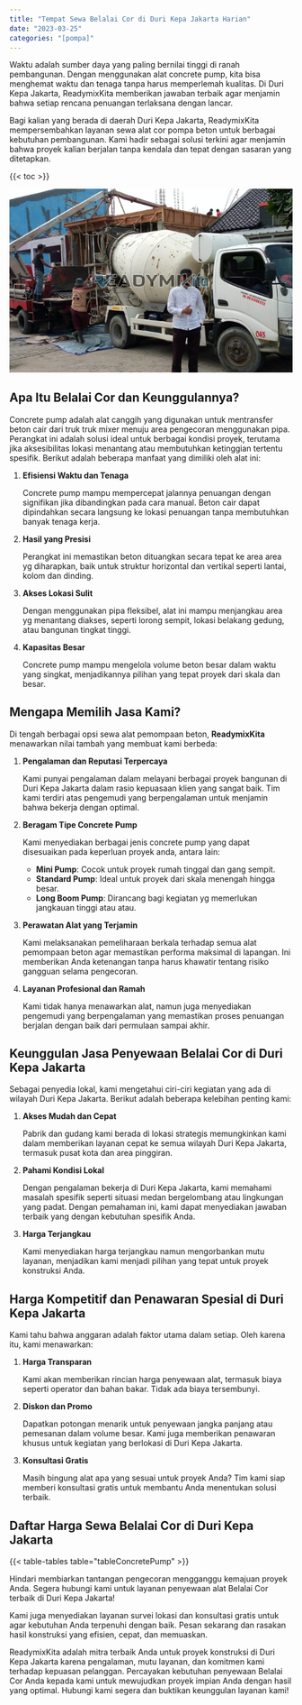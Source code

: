 ```yaml
---
title: "Tempat Sewa Belalai Cor di Duri Kepa Jakarta Harian"
date: "2023-03-25"
categories: "[pompa]"
---
```


Waktu adalah sumber daya yang paling bernilai tinggi di ranah pembangunan. Dengan menggunakan alat concrete pump, kita bisa menghemat waktu dan tenaga tanpa harus memperlemah kualitas. Di Duri Kepa Jakarta, ReadymixKita memberikan jawaban terbaik agar menjamin bahwa setiap rencana penuangan terlaksana dengan lancar.

Bagi kalian yang berada di daerah Duri Kepa Jakarta, ReadymixKita mempersembahkan layanan sewa alat cor pompa beton untuk berbagai kebutuhan pembangunan. Kami hadir sebagai solusi terkini agar menjamin bahwa proyek kalian berjalan tanpa kendala dan tepat dengan sasaran yang ditetapkan.

{{< toc >}}

![Tempat Sewa Belalai Cor di Duri Kepa Jakarta Harian](/images/pompa/sewa-pompa-22.jpg)

## Apa Itu Belalai Cor dan Keunggulannya?

Concrete pump adalah alat canggih yang digunakan untuk mentransfer beton cair dari truk truk mixer menuju area pengecoran menggunakan pipa. Perangkat ini adalah solusi ideal untuk berbagai kondisi proyek, terutama jika aksesibilitas lokasi menantang atau membutuhkan ketinggian tertentu spesifik. Berikut adalah beberapa manfaat yang dimiliki oleh alat ini:

1. **Efisiensi Waktu dan Tenaga**

   Concrete pump mampu mempercepat jalannya penuangan dengan signifikan jika dibandingkan pada cara manual. Beton cair dapat dipindahkan secara langsung ke lokasi penuangan tanpa membutuhkan banyak tenaga kerja.

2. **Hasil yang Presisi**

   Perangkat ini memastikan beton dituangkan secara tepat ke area area yg diharapkan, baik untuk struktur horizontal dan vertikal seperti lantai, kolom dan dinding.

3. **Akses Lokasi Sulit**

   Dengan menggunakan pipa fleksibel, alat ini mampu menjangkau area yg menantang diakses, seperti lorong sempit, lokasi belakang gedung, atau bangunan tingkat tinggi.

4. **Kapasitas Besar**

   Concrete pump mampu mengelola volume beton besar dalam waktu yang singkat, menjadikannya pilihan yang tepat proyek dari skala dan besar.

## Mengapa Memilih Jasa Kami?

Di tengah berbagai opsi sewa alat pemompaan beton, **ReadymixKita** menawarkan nilai tambah yang membuat kami berbeda:

1. **Pengalaman dan Reputasi Terpercaya**

   Kami punyai pengalaman dalam melayani berbagai proyek bangunan di Duri Kepa Jakarta dalam rasio kepuasaan klien yang sangat baik. Tim kami terdiri atas pengemudi yang berpengalaman untuk menjamin bahwa bekerja dengan optimal.

2. **Beragam Tipe Concrete Pump**

   Kami menyediakan berbagai jenis concrete pump yang dapat disesuaikan pada keperluan proyek anda, antara lain:
   - **Mini Pump**: Cocok untuk proyek rumah tinggal dan gang sempit.
   - **Standard Pump**: Ideal untuk proyek dari skala menengah hingga besar.
   - **Long Boom Pump**: Dirancang bagi kegiatan yg memerlukan jangkauan tinggi atau atau.

3. **Perawatan Alat yang Terjamin**

   Kami melaksanakan pemeliharaan berkala terhadap semua alat pemompaan beton agar memastikan performa maksimal di lapangan. Ini memberikan Anda ketenangan tanpa harus khawatir tentang risiko gangguan selama pengecoran.

4. **Layanan Profesional dan Ramah**

   Kami tidak hanya menawarkan alat, namun juga menyediakan pengemudi yang berpengalaman yang memastikan proses penuangan berjalan dengan baik dari permulaan sampai akhir.

## Keunggulan Jasa Penyewaan Belalai Cor di Duri Kepa Jakarta

Sebagai penyedia lokal, kami mengetahui ciri-ciri kegiatan yang ada di wilayah Duri Kepa Jakarta. Berikut adalah beberapa kelebihan penting kami:

1. **Akses Mudah dan Cepat**

   Pabrik dan gudang kami berada di lokasi strategis memungkinkan kami dalam memberikan layanan cepat ke semua wilayah Duri Kepa Jakarta, termasuk pusat kota dan area pinggiran.

2. **Pahami Kondisi Lokal**

   Dengan pengalaman bekerja di Duri Kepa Jakarta, kami memahami masalah spesifik seperti situasi medan bergelombang atau lingkungan yang padat. Dengan pemahaman ini, kami dapat menyediakan jawaban terbaik yang dengan kebutuhan spesifik Anda.

3. **Harga Terjangkau**

   Kami menyediakan harga terjangkau namun mengorbankan mutu layanan, menjadikan kami menjadi pilihan yang tepat untuk proyek konstruksi Anda.

## Harga Kompetitif dan Penawaran Spesial di Duri Kepa Jakarta

Kami tahu bahwa anggaran adalah faktor utama dalam setiap. Oleh karena itu, kami menawarkan:

1. **Harga Transparan**

   Kami akan memberikan rincian harga penyewaan alat, termasuk biaya seperti operator dan bahan bakar. Tidak ada biaya tersembunyi.

2. **Diskon dan Promo**

   Dapatkan potongan menarik untuk penyewaan jangka panjang atau pemesanan dalam volume besar. Kami juga memberikan penawaran khusus untuk kegiatan yang berlokasi di Duri Kepa Jakarta.

3. **Konsultasi Gratis**

   Masih bingung alat apa yang sesuai untuk proyek Anda? Tim kami siap memberi konsultasi gratis untuk membantu Anda menentukan solusi terbaik.

## Daftar Harga Sewa Belalai Cor di Duri Kepa Jakarta

{{< table-tables table="tableConcretePump" >}}

Hindari membiarkan tantangan pengecoran mengganggu kemajuan proyek Anda. Segera hubungi kami untuk layanan penyewaan alat Belalai Cor terbaik di Duri Kepa Jakarta!

Kami juga menyediakan layanan survei lokasi dan konsultasi gratis untuk agar kebutuhan Anda terpenuhi dengan baik. Pesan sekarang dan rasakan hasil konstruksi yang efisien, cepat, dan memuaskan.

ReadymixKita adalah mitra terbaik Anda untuk proyek konstruksi di Duri Kepa Jakarta karena pengalaman, mutu layanan, dan komitmen kami terhadap kepuasan pelanggan. Percayakan kebutuhan penyewaan Belalai Cor Anda kepada kami untuk mewujudkan proyek impian Anda dengan hasil yang optimal. Hubungi kami segera dan buktikan keunggulan layanan kami!